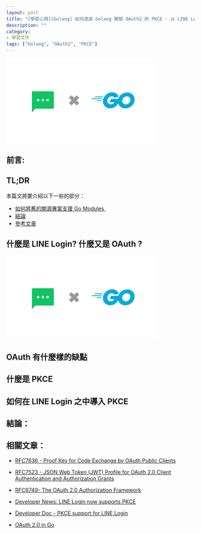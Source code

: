 ```yaml
---
layout: post
title: "[學習心得][Golang] 如何透過 Golang 開發 OAuth2 的 PKCE - 以 LINE Login SDK 為例"
description: ""
category: 
- 學習文件
tags: ["Golang", "OAuth2", "PKCE"]
---
```


<img src="../images/2021/Go_SDK.png" width="400px">



## 前言:








## TL;DR 

本篇文將要介紹以下一些的部分：

- <a href="#legacy-support-go-modules">如何將舊的開源專案支援 Go Modules </a>
- <a href="#summary">結論</a>
- <a href="#refer">參考文章</a>


## 什麼是 LINE Login? 什麼又是 OAuth ? 

<a id="OAuth"></a>

<img src="../images/2021/Go_SDK.png" width="400px">



## OAuth 有什麼樣的缺點

<a id="oauth-issue"></a>



##   什麼是 PKCE 

<a id="what-is-pkce"></a>

## 如何在 LINE Login 之中導入 PKCE




## 結論：

<a id="summary"></a>





## 相關文章：
<a id="refer"></a>

- [RFC7636 -  Proof Key for Code Exchange by OAuth Public Clients](https://tools.ietf.org/html/rfc7636)

- [RFC7523 - JSON Web Token (JWT) Profile for OAuth 2.0 Client Authentication and Authorization Grants](https://tools.ietf.org/html/rfc7523)

- [RFC6749- The OAuth 2.0 Authorization Framework](https://tools.ietf.org/html/rfc6749)

-  [Developer News: LINE Login now supports PKCE](https://developers.line.biz/en/news/2021/04/09/line-login-pkce-support/)

- [Developer Doc - PKCE support for LINE Login](https://developers.line.biz/en/docs/line-login/integrate-pkce/#how-to-integrate-pkce)

- [OAuth 2.0 in Go](https://levelup.gitconnected.com/oauth-2-0-in-go-846b257d32b4)